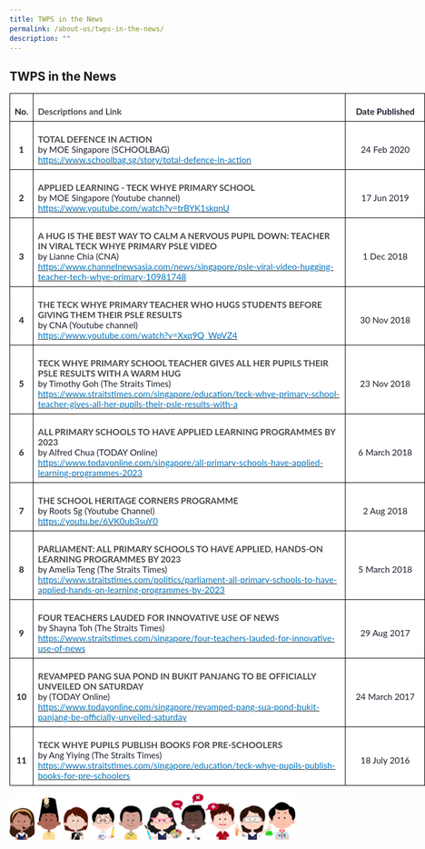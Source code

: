 ```yaml
---
title: TWPS in the News
permalink: /about-us/twps-in-the-news/
description: ""
---
```

TWPS in the News
---------------


<table style="width:560pt;background:white;border-collapse:collapse;border:none;
 mso-border-top-alt:.75pt;mso-border-left-alt:.75pt;mso-border-bottom-alt:.25pt;
 mso-border-right-alt:.25pt;mso-border-color-alt:windowtext;mso-border-style-alt:
 solid;mso-yfti-tbllook:1184;mso-padding-alt:0in 0in 0in 0in" width="560" cellpadding="0" cellspacing="0" border="1" class="MsoNormalTable"><tbody><tr style="mso-yfti-irow:0;mso-yfti-firstrow:yes"><td style="border:solid windowtext 1.0pt;mso-border-top-alt:.25pt;mso-border-left-alt:
  .25pt;mso-border-bottom-alt:.75pt;mso-border-right-alt:.75pt;mso-border-color-alt:
  windowtext;mso-border-style-alt:solid;padding:6.0pt 6.0pt 6.0pt 6.0pt"><p style="margin-bottom:0in;text-align:center;
  line-height:normal" align="center" class="MsoNormal"><b><span style="font-size:11.5pt;font-family:&quot;Lato&quot;,sans-serif;
  mso-fareast-font-family:&quot;Times New Roman&quot;;mso-bidi-font-family:&quot;Times New Roman&quot;;
  color:#1A202C">No.</span></b></p></td><td style="width:400pt;border:solid windowtext 1.0pt;border-left:
  none;mso-border-left-alt:solid windowtext .5pt;mso-border-top-alt:.25pt;
  mso-border-left-alt:.5pt;mso-border-bottom-alt:.75pt;mso-border-right-alt:
  .75pt;mso-border-color-alt:windowtext;mso-border-style-alt:solid;padding:
  6.0pt 6.0pt 6.0pt 6.0pt" width="475"><p style="margin-bottom:0in;line-height:normal" class="MsoNormal"><b><span style="font-size:11.5pt;font-family:&quot;Lato&quot;,sans-serif;mso-fareast-font-family:
  &quot;Times New Roman&quot;;mso-bidi-font-family:&quot;Times New Roman&quot;;color:#484848;
  border:none windowtext 1.0pt;mso-border-alt:none windowtext 0in;padding:0in">Descriptions and Link</span></b></p></td><td style="width:92.3pt;border:solid windowtext 1.0pt;border-left:
  none;mso-border-left-alt:solid windowtext .25pt;mso-border-top-alt:.25pt;
  mso-border-left-alt:.25pt;mso-border-bottom-alt:.75pt;mso-border-right-alt:
  .75pt;mso-border-color-alt:windowtext;mso-border-style-alt:solid;padding:
  6.0pt 6.0pt 6.0pt 6.0pt" width="123"><p style="margin-bottom:0in;text-align:center;
  line-height:normal" align="center" class="MsoNormal"><b><span style="font-size:11.5pt;font-family:&quot;Lato&quot;,sans-serif;
  mso-fareast-font-family:&quot;Times New Roman&quot;;mso-bidi-font-family:&quot;Times New Roman&quot;;
  color:#1A202C">Date Published</span></b></p></td></tr><tr style="mso-yfti-irow:1"><td style="border:solid windowtext 1.0pt;border-top:none;mso-border-top-alt:
  solid windowtext .25pt;mso-border-top-alt:.25pt;mso-border-left-alt:.25pt;
  mso-border-bottom-alt:.75pt;mso-border-right-alt:.75pt;mso-border-color-alt:
  windowtext;mso-border-style-alt:solid;padding:6.0pt 6.0pt 6.0pt 6.0pt"><p style="margin-bottom:0in;text-align:center;
  line-height:normal" align="center" class="MsoNormal"><b><span style="font-size:11.5pt;font-family:&quot;Lato&quot;,sans-serif;
  mso-fareast-font-family:&quot;Times New Roman&quot;;mso-bidi-font-family:&quot;Times New Roman&quot;;
  color:#1A202C">1</span></b></p></td><td style="width:356.55pt;border-top:none;border-left:none;
  border-bottom:solid windowtext 1.0pt;border-right:solid windowtext 1.0pt;
  mso-border-top-alt:solid windowtext .25pt;mso-border-left-alt:solid windowtext .25pt;
  mso-border-top-alt:.25pt;mso-border-left-alt:.25pt;mso-border-bottom-alt:
  .75pt;mso-border-right-alt:.75pt;mso-border-color-alt:windowtext;mso-border-style-alt:
  solid;padding:6.0pt 6.0pt 6.0pt 6.0pt" width="475"><p style="margin-bottom:0in;line-height:normal" class="MsoNormal"><b><span style="font-size:11.5pt;font-family:&quot;Lato&quot;,sans-serif;mso-fareast-font-family:
  &quot;Times New Roman&quot;;mso-bidi-font-family:&quot;Times New Roman&quot;;color:#484848;
  border:none windowtext 1.0pt;mso-border-alt:none windowtext 0in;padding:0in">TOTAL DEFENCE IN ACTION<br></span></b><span style="font-size:11.5pt;font-family:&quot;Lato&quot;,sans-serif;
  mso-fareast-font-family:&quot;Times New Roman&quot;;mso-bidi-font-family:&quot;Times New Roman&quot;;
  color:#1A202C">by MOE Singapore (SCHOOLBAG)<br><a target="_blank" href="https://www.schoolbag.sg/story/total-defence-in-action"><span style="color:#0274BE;border:none windowtext 1.0pt;
  mso-border-alt:none windowtext 0in;padding:0in">https://www.schoolbag.sg/story/total-defence-in-action</span></a></span></p></td><td style="width:92.3pt;border-top:none;border-left:none;
  border-bottom:solid windowtext 1.0pt;border-right:solid windowtext 1.0pt;
  mso-border-top-alt:solid windowtext .25pt;mso-border-left-alt:solid windowtext .25pt;
  mso-border-top-alt:.25pt;mso-border-left-alt:.25pt;mso-border-bottom-alt:
  .75pt;mso-border-right-alt:.75pt;mso-border-color-alt:windowtext;mso-border-style-alt:
  solid;padding:6.0pt 6.0pt 6.0pt 6.0pt" width="123"><p style="margin-bottom:0in;text-align:center;
  line-height:normal" align="center" class="MsoNormal"><span style="font-size:11.5pt;font-family:&quot;Lato&quot;,sans-serif;
  mso-fareast-font-family:&quot;Times New Roman&quot;;mso-bidi-font-family:&quot;Times New Roman&quot;;
  color:#1A202C">24 Feb 2020</span></p></td></tr><tr style="mso-yfti-irow:2"><td style="border:solid windowtext 1.0pt;border-top:none;mso-border-top-alt:
  solid windowtext .25pt;mso-border-top-alt:.25pt;mso-border-left-alt:.25pt;
  mso-border-bottom-alt:.75pt;mso-border-right-alt:.75pt;mso-border-color-alt:
  windowtext;mso-border-style-alt:solid;padding:6.0pt 6.0pt 6.0pt 6.0pt"><p style="margin-bottom:0in;text-align:center;
  line-height:normal" align="center" class="MsoNormal"><b><span style="font-size:11.5pt;font-family:&quot;Lato&quot;,sans-serif;
  mso-fareast-font-family:&quot;Times New Roman&quot;;mso-bidi-font-family:&quot;Times New Roman&quot;;
  color:#1A202C">2</span></b></p></td><td style="width:356.55pt;border-top:none;border-left:none;
  border-bottom:solid windowtext 1.0pt;border-right:solid windowtext 1.0pt;
  mso-border-top-alt:solid windowtext .25pt;mso-border-left-alt:solid windowtext .25pt;
  mso-border-top-alt:.25pt;mso-border-left-alt:.25pt;mso-border-bottom-alt:
  .75pt;mso-border-right-alt:.75pt;mso-border-color-alt:windowtext;mso-border-style-alt:
  solid;padding:6.0pt 6.0pt 6.0pt 6.0pt" width="475"><p style="margin-bottom:0in;line-height:normal" class="MsoNormal"><b><span style="font-size:11.5pt;font-family:&quot;Lato&quot;,sans-serif;mso-fareast-font-family:
  &quot;Times New Roman&quot;;mso-bidi-font-family:&quot;Times New Roman&quot;;color:#484848;
  border:none windowtext 1.0pt;mso-border-alt:none windowtext 0in;padding:0in">APPLIED LEARNING - TECK WHYE PRIMARY SCHOOL</span></b><span style="font-size:11.5pt;
  font-family:&quot;Lato&quot;,sans-serif;mso-fareast-font-family:&quot;Times New Roman&quot;;
  mso-bidi-font-family:&quot;Times New Roman&quot;;color:#1A202C"><br>by MOE Singapore (Youtube channel)<br><a target="_blank" href="https://www.youtube.com/watch?v=trBYK1skqnU"><span style="color:#0274BE;border:none windowtext 1.0pt;mso-border-alt:none windowtext 0in;
  padding:0in">https://www.youtube.com/watch?v=trBYK1skqnU</span></a></span></p></td><td style="width:92.3pt;border-top:none;border-left:none;
  border-bottom:solid windowtext 1.0pt;border-right:solid windowtext 1.0pt;
  mso-border-top-alt:solid windowtext .25pt;mso-border-left-alt:solid windowtext .25pt;
  mso-border-top-alt:.25pt;mso-border-left-alt:.25pt;mso-border-bottom-alt:
  .75pt;mso-border-right-alt:.75pt;mso-border-color-alt:windowtext;mso-border-style-alt:
  solid;padding:6.0pt 6.0pt 6.0pt 6.0pt" width="123"><p style="margin-bottom:0in;text-align:center;
  line-height:normal" align="center" class="MsoNormal"><span style="font-size:11.5pt;font-family:&quot;Lato&quot;,sans-serif;
  mso-fareast-font-family:&quot;Times New Roman&quot;;mso-bidi-font-family:&quot;Times New Roman&quot;;
  color:#1A202C">17 Jun 2019</span></p></td></tr><tr style="mso-yfti-irow:3"><td style="border:solid windowtext 1.0pt;border-top:none;mso-border-top-alt:
  solid windowtext .25pt;mso-border-top-alt:.25pt;mso-border-left-alt:.25pt;
  mso-border-bottom-alt:.75pt;mso-border-right-alt:.75pt;mso-border-color-alt:
  windowtext;mso-border-style-alt:solid;padding:6.0pt 6.0pt 6.0pt 6.0pt"><p style="margin-bottom:0in;text-align:center;
  line-height:normal" align="center" class="MsoNormal"><b><span style="font-size:11.5pt;font-family:&quot;Lato&quot;,sans-serif;
  mso-fareast-font-family:&quot;Times New Roman&quot;;mso-bidi-font-family:&quot;Times New Roman&quot;;
  color:#1A202C">3</span></b></p></td><td style="width:356.55pt;border-top:none;border-left:none;
  border-bottom:solid windowtext 1.0pt;border-right:solid windowtext 1.0pt;
  mso-border-top-alt:solid windowtext .25pt;mso-border-left-alt:solid windowtext .25pt;
  mso-border-top-alt:.25pt;mso-border-left-alt:.25pt;mso-border-bottom-alt:
  .75pt;mso-border-right-alt:.75pt;mso-border-color-alt:windowtext;mso-border-style-alt:
  solid;padding:6.0pt 6.0pt 6.0pt 6.0pt" width="475"><p style="margin-bottom:0in;line-height:normal" class="MsoNormal"><b><span style="font-size:11.5pt;font-family:&quot;Lato&quot;,sans-serif;mso-fareast-font-family:
  &quot;Times New Roman&quot;;mso-bidi-font-family:&quot;Times New Roman&quot;;color:#484848;
  border:none windowtext 1.0pt;mso-border-alt:none windowtext 0in;padding:0in">A HUG IS THE BEST WAY TO CALM A NERVOUS PUPIL DOWN: TEACHER IN VIRAL TECK WHYE PRIMARY PSLE VIDEO</span></b><span style="font-size:11.5pt;font-family:&quot;Lato&quot;,sans-serif;
  mso-fareast-font-family:&quot;Times New Roman&quot;;mso-bidi-font-family:&quot;Times New Roman&quot;;
  color:#1A202C"><br>by Lianne Chia (CNA)<br><a target="_blank" href="https://www.channelnewsasia.com/news/singapore/psle-viral-video-hugging-teacher-tech-whye-primary-10981748"><span style="color:#0274BE;border:none windowtext 1.0pt;
  mso-border-alt:none windowtext 0in;padding:0in">https://www.channelnewsasia.com/news/singapore/psle-viral-video-hugging-teacher-tech-whye-primary-10981748</span></a></span></p></td><td style="width:92.3pt;border-top:none;border-left:none;
  border-bottom:solid windowtext 1.0pt;border-right:solid windowtext 1.0pt;
  mso-border-top-alt:solid windowtext .25pt;mso-border-left-alt:solid windowtext .25pt;
  mso-border-top-alt:.25pt;mso-border-left-alt:.25pt;mso-border-bottom-alt:
  .75pt;mso-border-right-alt:.75pt;mso-border-color-alt:windowtext;mso-border-style-alt:
  solid;padding:6.0pt 6.0pt 6.0pt 6.0pt" width="123"><p style="margin-bottom:0in;text-align:center;
  line-height:normal" align="center" class="MsoNormal"><span style="font-size:11.5pt;font-family:&quot;Lato&quot;,sans-serif;
  mso-fareast-font-family:&quot;Times New Roman&quot;;mso-bidi-font-family:&quot;Times New Roman&quot;;
  color:#1A202C">1 Dec 2018</span></p></td></tr><tr style="mso-yfti-irow:4"><td style="border:solid windowtext 1.0pt;border-top:none;mso-border-top-alt:
  solid windowtext .25pt;mso-border-top-alt:.25pt;mso-border-left-alt:.25pt;
  mso-border-bottom-alt:.75pt;mso-border-right-alt:.75pt;mso-border-color-alt:
  windowtext;mso-border-style-alt:solid;padding:6.0pt 6.0pt 6.0pt 6.0pt"><p style="margin-bottom:0in;text-align:center;
  line-height:normal" align="center" class="MsoNormal"><b><span style="font-size:11.5pt;font-family:&quot;Lato&quot;,sans-serif;
  mso-fareast-font-family:&quot;Times New Roman&quot;;mso-bidi-font-family:&quot;Times New Roman&quot;;
  color:#1A202C">4</span></b></p></td><td style="width:356.55pt;border-top:none;border-left:none;
  border-bottom:solid windowtext 1.0pt;border-right:solid windowtext 1.0pt;
  mso-border-top-alt:solid windowtext .25pt;mso-border-left-alt:solid windowtext .25pt;
  mso-border-top-alt:.25pt;mso-border-left-alt:.25pt;mso-border-bottom-alt:
  .75pt;mso-border-right-alt:.75pt;mso-border-color-alt:windowtext;mso-border-style-alt:
  solid;padding:6.0pt 6.0pt 6.0pt 6.0pt" width="475"><p style="margin-bottom:0in;line-height:normal" class="MsoNormal"><b><span style="font-size:11.5pt;font-family:&quot;Lato&quot;,sans-serif;mso-fareast-font-family:
  &quot;Times New Roman&quot;;mso-bidi-font-family:&quot;Times New Roman&quot;;color:#484848;
  border:none windowtext 1.0pt;mso-border-alt:none windowtext 0in;padding:0in">THE TECK WHYE PRIMARY TEACHER WHO HUGS STUDENTS BEFORE GIVING THEM THEIR PSLE RESULTS</span></b><span style="font-size:11.5pt;font-family:&quot;Lato&quot;,sans-serif;
  mso-fareast-font-family:&quot;Times New Roman&quot;;mso-bidi-font-family:&quot;Times New Roman&quot;;
  color:#1A202C"><br>by CNA (Youtube channel)<br><a target="_blank" href="https://www.youtube.com/watch?v=Xxq9Q_WpVZ4"><span style="color:#0274BE;border:none windowtext 1.0pt;mso-border-alt:none windowtext 0in;
  padding:0in">https://www.youtube.com/watch?v=Xxq9Q_WpVZ4</span></a></span></p></td><td style="width:92.3pt;border-top:none;border-left:none;
  border-bottom:solid windowtext 1.0pt;border-right:solid windowtext 1.0pt;
  mso-border-top-alt:solid windowtext .25pt;mso-border-left-alt:solid windowtext .25pt;
  mso-border-top-alt:.25pt;mso-border-left-alt:.25pt;mso-border-bottom-alt:
  .75pt;mso-border-right-alt:.75pt;mso-border-color-alt:windowtext;mso-border-style-alt:
  solid;padding:6.0pt 6.0pt 6.0pt 6.0pt" width="123"><p style="margin-bottom:0in;text-align:center;
  line-height:normal" align="center" class="MsoNormal"><span style="font-size:11.5pt;font-family:&quot;Lato&quot;,sans-serif;
  mso-fareast-font-family:&quot;Times New Roman&quot;;mso-bidi-font-family:&quot;Times New Roman&quot;;
  color:#1A202C">30 Nov 2018</span></p></td></tr><tr style="mso-yfti-irow:5"><td style="border:solid windowtext 1.0pt;border-top:none;mso-border-top-alt:
  solid windowtext .25pt;mso-border-top-alt:.25pt;mso-border-left-alt:.25pt;
  mso-border-bottom-alt:.75pt;mso-border-right-alt:.75pt;mso-border-color-alt:
  windowtext;mso-border-style-alt:solid;padding:6.0pt 6.0pt 6.0pt 6.0pt"><p style="margin-bottom:0in;text-align:center;
  line-height:normal" align="center" class="MsoNormal"><b><span style="font-size:11.5pt;font-family:&quot;Lato&quot;,sans-serif;
  mso-fareast-font-family:&quot;Times New Roman&quot;;mso-bidi-font-family:&quot;Times New Roman&quot;;
  color:#1A202C">5</span></b></p></td><td style="width:356.55pt;border-top:none;border-left:none;
  border-bottom:solid windowtext 1.0pt;border-right:solid windowtext 1.0pt;
  mso-border-top-alt:solid windowtext .25pt;mso-border-left-alt:solid windowtext .25pt;
  mso-border-top-alt:.25pt;mso-border-left-alt:.25pt;mso-border-bottom-alt:
  .75pt;mso-border-right-alt:.75pt;mso-border-color-alt:windowtext;mso-border-style-alt:
  solid;padding:6.0pt 6.0pt 6.0pt 6.0pt" width="475"><p style="margin-bottom:0in;line-height:normal" class="MsoNormal"><b><span style="font-size:11.5pt;font-family:&quot;Lato&quot;,sans-serif;mso-fareast-font-family:
  &quot;Times New Roman&quot;;mso-bidi-font-family:&quot;Times New Roman&quot;;color:#484848;
  border:none windowtext 1.0pt;mso-border-alt:none windowtext 0in;padding:0in">TECK WHYE PRIMARY SCHOOL TEACHER GIVES ALL HER PUPILS THEIR PSLE RESULTS WITH A WARM HUG</span></b><span style="font-size:11.5pt;font-family:&quot;Lato&quot;,sans-serif;
  mso-fareast-font-family:&quot;Times New Roman&quot;;mso-bidi-font-family:&quot;Times New Roman&quot;;
  color:#1A202C"><br>by Timothy Goh (The Straits Times)<br><a target="_blank" href="https://www.straitstimes.com/singapore/education/teck-whye-primary-school-teacher-gives-all-her-pupils-their-psle-results-with-a"><span style="color:#0274BE;border:none windowtext 1.0pt;
  mso-border-alt:none windowtext 0in;padding:0in">https://www.straitstimes.com/singapore/education/teck-whye-primary-school-teacher-gives-all-her-pupils-their-psle-results-with-a</span></a></span></p></td><td style="width:92.3pt;border-top:none;border-left:none;
  border-bottom:solid windowtext 1.0pt;border-right:solid windowtext 1.0pt;
  mso-border-top-alt:solid windowtext .25pt;mso-border-left-alt:solid windowtext .25pt;
  mso-border-top-alt:.25pt;mso-border-left-alt:.25pt;mso-border-bottom-alt:
  .75pt;mso-border-right-alt:.75pt;mso-border-color-alt:windowtext;mso-border-style-alt:
  solid;padding:6.0pt 6.0pt 6.0pt 6.0pt" width="123"><p style="margin-bottom:0in;text-align:center;
  line-height:normal" align="center" class="MsoNormal"><span style="font-size:11.5pt;font-family:&quot;Lato&quot;,sans-serif;
  mso-fareast-font-family:&quot;Times New Roman&quot;;mso-bidi-font-family:&quot;Times New Roman&quot;;
  color:#1A202C">23 Nov 2018</span></p></td></tr><tr style="mso-yfti-irow:6"><td style="border:solid windowtext 1.0pt;border-top:none;mso-border-top-alt:
  solid windowtext .25pt;mso-border-top-alt:.25pt;mso-border-left-alt:.25pt;
  mso-border-bottom-alt:.75pt;mso-border-right-alt:.75pt;mso-border-color-alt:
  windowtext;mso-border-style-alt:solid;padding:6.0pt 6.0pt 6.0pt 6.0pt"><p style="margin-bottom:0in;text-align:center;
  line-height:normal" align="center" class="MsoNormal"><b><span style="font-size:11.5pt;font-family:&quot;Lato&quot;,sans-serif;
  mso-fareast-font-family:&quot;Times New Roman&quot;;mso-bidi-font-family:&quot;Times New Roman&quot;;
  color:#1A202C">6</span></b></p></td><td style="width:356.55pt;border-top:none;border-left:none;
  border-bottom:solid windowtext 1.0pt;border-right:solid windowtext 1.0pt;
  mso-border-top-alt:solid windowtext .25pt;mso-border-left-alt:solid windowtext .25pt;
  mso-border-top-alt:.25pt;mso-border-left-alt:.25pt;mso-border-bottom-alt:
  .75pt;mso-border-right-alt:.75pt;mso-border-color-alt:windowtext;mso-border-style-alt:
  solid;padding:6.0pt 6.0pt 6.0pt 6.0pt" width="475"><p style="margin-bottom:0in;line-height:normal" class="MsoNormal"><b><span style="font-size:11.5pt;font-family:&quot;Lato&quot;,sans-serif;mso-fareast-font-family:
  &quot;Times New Roman&quot;;mso-bidi-font-family:&quot;Times New Roman&quot;;color:#484848;
  border:none windowtext 1.0pt;mso-border-alt:none windowtext 0in;padding:0in">ALL PRIMARY SCHOOLS TO HAVE APPLIED LEARNING PROGRAMMES BY 2023</span></b><span style="font-size:11.5pt;font-family:&quot;Lato&quot;,sans-serif;mso-fareast-font-family:
  &quot;Times New Roman&quot;;mso-bidi-font-family:&quot;Times New Roman&quot;;color:#1A202C"><br>by Alfred Chua (TODAY Online)<br><a target="_blank" href="https://www.todayonline.com/singapore/all-primary-schools-have-applied-learning-programmes-2023"><span style="color:#0274BE;border:none windowtext 1.0pt;
  mso-border-alt:none windowtext 0in;padding:0in">https://www.todayonline.com/singapore/all-primary-schools-have-applied-learning-programmes-2023</span></a></span></p></td><td style="width:92.3pt;border-top:none;border-left:none;
  border-bottom:solid windowtext 1.0pt;border-right:solid windowtext 1.0pt;
  mso-border-top-alt:solid windowtext .25pt;mso-border-left-alt:solid windowtext .25pt;
  mso-border-top-alt:.25pt;mso-border-left-alt:.25pt;mso-border-bottom-alt:
  .75pt;mso-border-right-alt:.75pt;mso-border-color-alt:windowtext;mso-border-style-alt:
  solid;padding:6.0pt 6.0pt 6.0pt 6.0pt" width="123"><p style="margin-bottom:0in;text-align:center;
  line-height:normal" align="center" class="MsoNormal"><span style="font-size:11.5pt;font-family:&quot;Lato&quot;,sans-serif;
  mso-fareast-font-family:&quot;Times New Roman&quot;;mso-bidi-font-family:&quot;Times New Roman&quot;;
  color:#1A202C">6 March 2018</span></p></td></tr><tr style="mso-yfti-irow:7"><td style="border:solid windowtext 1.0pt;border-top:none;mso-border-top-alt:
  solid windowtext .25pt;mso-border-top-alt:.25pt;mso-border-left-alt:.25pt;
  mso-border-bottom-alt:.75pt;mso-border-right-alt:.75pt;mso-border-color-alt:
  windowtext;mso-border-style-alt:solid;padding:6.0pt 6.0pt 6.0pt 6.0pt"><p style="margin-bottom:0in;text-align:center;
  line-height:normal" align="center" class="MsoNormal"><b><span style="font-size:11.5pt;font-family:&quot;Lato&quot;,sans-serif;
  mso-fareast-font-family:&quot;Times New Roman&quot;;mso-bidi-font-family:&quot;Times New Roman&quot;;
  color:#1A202C">7</span></b></p></td><td style="width:356.55pt;border-top:none;border-left:none;
  border-bottom:solid windowtext 1.0pt;border-right:solid windowtext 1.0pt;
  mso-border-top-alt:solid windowtext .25pt;mso-border-left-alt:solid windowtext .25pt;
  mso-border-top-alt:.25pt;mso-border-left-alt:.25pt;mso-border-bottom-alt:
  .75pt;mso-border-right-alt:.75pt;mso-border-color-alt:windowtext;mso-border-style-alt:
  solid;padding:6.0pt 6.0pt 6.0pt 6.0pt" width="475"><p style="margin-bottom:0in;line-height:normal" class="MsoNormal"><b><span style="font-size:11.5pt;font-family:&quot;Lato&quot;,sans-serif;mso-fareast-font-family:
  &quot;Times New Roman&quot;;mso-bidi-font-family:&quot;Times New Roman&quot;;color:#484848;
  border:none windowtext 1.0pt;mso-border-alt:none windowtext 0in;padding:0in">THE SCHOOL HERITAGE CORNERS PROGRAMME&nbsp;</span></b><span style="font-size:
  11.5pt;font-family:&quot;Lato&quot;,sans-serif;mso-fareast-font-family:&quot;Times New Roman&quot;;
  mso-bidi-font-family:&quot;Times New Roman&quot;;color:#1A202C"><br>by Roots Sg (Youtube Channel)<br><a href="https://youtu.be/6VK0ub3suY0"><span style="color:#0274BE;border:
  none windowtext 1.0pt;mso-border-alt:none windowtext 0in;padding:0in">https://youtu.be/6VK0ub3suY0</span></a></span></p></td><td style="width:92.3pt;border-top:none;border-left:none;
  border-bottom:solid windowtext 1.0pt;border-right:solid windowtext 1.0pt;
  mso-border-top-alt:solid windowtext .25pt;mso-border-left-alt:solid windowtext .25pt;
  mso-border-top-alt:.25pt;mso-border-left-alt:.25pt;mso-border-bottom-alt:
  .75pt;mso-border-right-alt:.75pt;mso-border-color-alt:windowtext;mso-border-style-alt:
  solid;padding:6.0pt 6.0pt 6.0pt 6.0pt" width="123"><p style="margin-bottom:0in;text-align:center;
  line-height:normal" align="center" class="MsoNormal"><span style="font-size:11.5pt;font-family:&quot;Lato&quot;,sans-serif;
  mso-fareast-font-family:&quot;Times New Roman&quot;;mso-bidi-font-family:&quot;Times New Roman&quot;;
  color:#1A202C">2 Aug 2018</span></p></td></tr><tr style="mso-yfti-irow:8"><td style="border:solid windowtext 1.0pt;border-top:none;mso-border-top-alt:
  solid windowtext .25pt;mso-border-top-alt:.25pt;mso-border-left-alt:.25pt;
  mso-border-bottom-alt:.75pt;mso-border-right-alt:.75pt;mso-border-color-alt:
  windowtext;mso-border-style-alt:solid;padding:6.0pt 6.0pt 6.0pt 6.0pt"><p style="margin-bottom:0in;text-align:center;
  line-height:normal" align="center" class="MsoNormal"><b><span style="font-size:11.5pt;font-family:&quot;Lato&quot;,sans-serif;
  mso-fareast-font-family:&quot;Times New Roman&quot;;mso-bidi-font-family:&quot;Times New Roman&quot;;
  color:#1A202C">8</span></b></p></td><td style="width:356.55pt;border-top:none;border-left:none;
  border-bottom:solid windowtext 1.0pt;border-right:solid windowtext 1.0pt;
  mso-border-top-alt:solid windowtext .25pt;mso-border-left-alt:solid windowtext .25pt;
  mso-border-top-alt:.25pt;mso-border-left-alt:.25pt;mso-border-bottom-alt:
  .75pt;mso-border-right-alt:.75pt;mso-border-color-alt:windowtext;mso-border-style-alt:
  solid;padding:6.0pt 6.0pt 6.0pt 6.0pt" width="475"><p style="margin-bottom:0in;line-height:normal" class="MsoNormal"><b><span style="font-size:11.5pt;font-family:&quot;Lato&quot;,sans-serif;mso-fareast-font-family:
  &quot;Times New Roman&quot;;mso-bidi-font-family:&quot;Times New Roman&quot;;color:#484848;
  border:none windowtext 1.0pt;mso-border-alt:none windowtext 0in;padding:0in">PARLIAMENT: ALL PRIMARY SCHOOLS TO HAVE APPLIED, HANDS-ON LEARNING PROGRAMMES BY 2023</span></b><span style="font-size:11.5pt;font-family:&quot;Lato&quot;,sans-serif;mso-fareast-font-family:
  &quot;Times New Roman&quot;;mso-bidi-font-family:&quot;Times New Roman&quot;;color:#1A202C"><br>by Amelia Teng (The Straits Times)<br><a target="_blank" href="https://www.straitstimes.com/politics/parliament-all-primary-schools-to-have-applied-hands-on-learning-programmes-by-2023"><span style="color:#0274BE;border:none windowtext 1.0pt;
  mso-border-alt:none windowtext 0in;padding:0in">https://www.straitstimes.com/politics/parliament-all-primary-schools-to-have-applied-hands-on-learning-programmes-by-2023</span></a></span></p></td><td style="width:92.3pt;border-top:none;border-left:none;
  border-bottom:solid windowtext 1.0pt;border-right:solid windowtext 1.0pt;
  mso-border-top-alt:solid windowtext .25pt;mso-border-left-alt:solid windowtext .25pt;
  mso-border-top-alt:.25pt;mso-border-left-alt:.25pt;mso-border-bottom-alt:
  .75pt;mso-border-right-alt:.75pt;mso-border-color-alt:windowtext;mso-border-style-alt:
  solid;padding:6.0pt 6.0pt 6.0pt 6.0pt" width="123"><p style="margin-bottom:0in;text-align:center;
  line-height:normal" align="center" class="MsoNormal"><span style="font-size:11.5pt;font-family:&quot;Lato&quot;,sans-serif;
  mso-fareast-font-family:&quot;Times New Roman&quot;;mso-bidi-font-family:&quot;Times New Roman&quot;;
  color:#1A202C">5 March 2018</span></p></td></tr><tr style="mso-yfti-irow:9"><td style="border:solid windowtext 1.0pt;border-top:none;mso-border-top-alt:
  solid windowtext .25pt;mso-border-top-alt:.25pt;mso-border-left-alt:.25pt;
  mso-border-bottom-alt:.75pt;mso-border-right-alt:.75pt;mso-border-color-alt:
  windowtext;mso-border-style-alt:solid;padding:6.0pt 6.0pt 6.0pt 6.0pt"><p style="margin-bottom:0in;text-align:center;
  line-height:normal" align="center" class="MsoNormal"><b><span style="font-size:11.5pt;font-family:&quot;Lato&quot;,sans-serif;
  mso-fareast-font-family:&quot;Times New Roman&quot;;mso-bidi-font-family:&quot;Times New Roman&quot;;
  color:#1A202C">9</span></b></p></td><td style="width:356.55pt;border-top:none;border-left:none;
  border-bottom:solid windowtext 1.0pt;border-right:solid windowtext 1.0pt;
  mso-border-top-alt:solid windowtext .25pt;mso-border-left-alt:solid windowtext .25pt;
  mso-border-top-alt:.25pt;mso-border-left-alt:.25pt;mso-border-bottom-alt:
  .75pt;mso-border-right-alt:.75pt;mso-border-color-alt:windowtext;mso-border-style-alt:
  solid;padding:6.0pt 6.0pt 6.0pt 6.0pt" width="475"><p style="margin-bottom:0in;line-height:normal" class="MsoNormal"><b><span style="font-size:11.5pt;font-family:&quot;Lato&quot;,sans-serif;mso-fareast-font-family:
  &quot;Times New Roman&quot;;mso-bidi-font-family:&quot;Times New Roman&quot;;color:#484848;
  border:none windowtext 1.0pt;mso-border-alt:none windowtext 0in;padding:0in">FOUR TEACHERS LAUDED FOR INNOVATIVE USE OF NEWS</span></b><span style="font-size:
  11.5pt;font-family:&quot;Lato&quot;,sans-serif;mso-fareast-font-family:&quot;Times New Roman&quot;;
  mso-bidi-font-family:&quot;Times New Roman&quot;;color:#1A202C"><br>by Shayna Toh (The Straits Times)<br><a target="_blank" href="https://www.straitstimes.com/singapore/four-teachers-lauded-for-innovative-use-of-news"><span style="color:#0274BE;border:none windowtext 1.0pt;
  mso-border-alt:none windowtext 0in;padding:0in">https://www.straitstimes.com/singapore/four-teachers-lauded-for-innovative-use-of-news</span></a></span></p></td><td style="width:92.3pt;border-top:none;border-left:none;
  border-bottom:solid windowtext 1.0pt;border-right:solid windowtext 1.0pt;
  mso-border-top-alt:solid windowtext .25pt;mso-border-left-alt:solid windowtext .25pt;
  mso-border-top-alt:.25pt;mso-border-left-alt:.25pt;mso-border-bottom-alt:
  .75pt;mso-border-right-alt:.75pt;mso-border-color-alt:windowtext;mso-border-style-alt:
  solid;padding:6.0pt 6.0pt 6.0pt 6.0pt" width="123"><p style="margin-bottom:0in;text-align:center;
  line-height:normal" align="center" class="MsoNormal"><span style="font-size:11.5pt;font-family:&quot;Lato&quot;,sans-serif;
  mso-fareast-font-family:&quot;Times New Roman&quot;;mso-bidi-font-family:&quot;Times New Roman&quot;;
  color:#1A202C">29 Aug 2017</span></p></td></tr><tr style="mso-yfti-irow:10"><td style="border:solid windowtext 1.0pt;border-top:none;mso-border-top-alt:
  solid windowtext .25pt;mso-border-top-alt:.25pt;mso-border-left-alt:.25pt;
  mso-border-bottom-alt:.75pt;mso-border-right-alt:.75pt;mso-border-color-alt:
  windowtext;mso-border-style-alt:solid;padding:6.0pt 6.0pt 6.0pt 6.0pt"><p style="margin-bottom:0in;text-align:center;
  line-height:normal" align="center" class="MsoNormal"><b><span style="font-size:11.5pt;font-family:&quot;Lato&quot;,sans-serif;
  mso-fareast-font-family:&quot;Times New Roman&quot;;mso-bidi-font-family:&quot;Times New Roman&quot;;
  color:#1A202C">10</span></b></p></td><td style="width:356.55pt;border-top:none;border-left:none;
  border-bottom:solid windowtext 1.0pt;border-right:solid windowtext 1.0pt;
  mso-border-top-alt:solid windowtext .25pt;mso-border-left-alt:solid windowtext .25pt;
  mso-border-top-alt:.25pt;mso-border-left-alt:.25pt;mso-border-bottom-alt:
  .75pt;mso-border-right-alt:.75pt;mso-border-color-alt:windowtext;mso-border-style-alt:
  solid;padding:6.0pt 6.0pt 6.0pt 6.0pt" width="475"><p style="margin-bottom:0in;line-height:normal" class="MsoNormal"><b><span style="font-size:11.5pt;font-family:&quot;Lato&quot;,sans-serif;mso-fareast-font-family:
  &quot;Times New Roman&quot;;mso-bidi-font-family:&quot;Times New Roman&quot;;color:#484848;
  border:none windowtext 1.0pt;mso-border-alt:none windowtext 0in;padding:0in">REVAMPED PANG SUA POND IN BUKIT PANJANG TO BE OFFICIALLY UNVEILED ON SATURDAY</span></b><span style="font-size:11.5pt;font-family:&quot;Lato&quot;,sans-serif;mso-fareast-font-family:
  &quot;Times New Roman&quot;;mso-bidi-font-family:&quot;Times New Roman&quot;;color:#1A202C"><br>by (TODAY Online)<br><a target="_blank" href="https://www.todayonline.com/singapore/revamped-pang-sua-pond-bukit-panjang-be-officially-unveiled-saturday"><span style="color:#0274BE;border:none windowtext 1.0pt;
  mso-border-alt:none windowtext 0in;padding:0in">https://www.todayonline.com/singapore/revamped-pang-sua-pond-bukit-panjang-be-officially-unveiled-saturday</span></a></span></p></td><td style="width:92.3pt;border-top:none;border-left:none;
  border-bottom:solid windowtext 1.0pt;border-right:solid windowtext 1.0pt;
  mso-border-top-alt:solid windowtext .25pt;mso-border-left-alt:solid windowtext .25pt;
  mso-border-top-alt:.25pt;mso-border-left-alt:.25pt;mso-border-bottom-alt:
  .75pt;mso-border-right-alt:.75pt;mso-border-color-alt:windowtext;mso-border-style-alt:
  solid;padding:6.0pt 6.0pt 6.0pt 6.0pt" width="123"><p style="margin-bottom:0in;text-align:center;
  line-height:normal" align="center" class="MsoNormal"><span style="font-size:11.5pt;font-family:&quot;Lato&quot;,sans-serif;
  mso-fareast-font-family:&quot;Times New Roman&quot;;mso-bidi-font-family:&quot;Times New Roman&quot;;
  color:#1A202C">24 March 2017</span></p></td></tr><tr style="mso-yfti-irow:11;mso-yfti-lastrow:yes"><td style="border:solid windowtext 1.0pt;border-top:none;mso-border-top-alt:
  solid windowtext .25pt;mso-border-top-alt:.25pt;mso-border-left-alt:.25pt;
  mso-border-bottom-alt:.75pt;mso-border-right-alt:.75pt;mso-border-color-alt:
  windowtext;mso-border-style-alt:solid;padding:6.0pt 6.0pt 6.0pt 6.0pt"><p style="margin-bottom:0in;text-align:center;
  line-height:normal" align="center" class="MsoNormal"><b><span style="font-size:11.5pt;font-family:&quot;Lato&quot;,sans-serif;
  mso-fareast-font-family:&quot;Times New Roman&quot;;mso-bidi-font-family:&quot;Times New Roman&quot;;
  color:#1A202C">11</span></b></p></td><td style="width:356.55pt;border-top:none;border-left:none;
  border-bottom:solid windowtext 1.0pt;border-right:solid windowtext 1.0pt;
  mso-border-top-alt:solid windowtext .25pt;mso-border-left-alt:solid windowtext .25pt;
  mso-border-top-alt:.25pt;mso-border-left-alt:.25pt;mso-border-bottom-alt:
  .75pt;mso-border-right-alt:.75pt;mso-border-color-alt:windowtext;mso-border-style-alt:
  solid;padding:6.0pt 6.0pt 6.0pt 6.0pt" width="475"><p style="margin-bottom:0in;line-height:normal" class="MsoNormal"><b><span style="font-size:11.5pt;font-family:&quot;Lato&quot;,sans-serif;mso-fareast-font-family:
  &quot;Times New Roman&quot;;mso-bidi-font-family:&quot;Times New Roman&quot;;color:#484848;
  border:none windowtext 1.0pt;mso-border-alt:none windowtext 0in;padding:0in">TECK WHYE PUPILS PUBLISH BOOKS FOR PRE-SCHOOLERS</span></b><span style="font-size:
  11.5pt;font-family:&quot;Lato&quot;,sans-serif;mso-fareast-font-family:&quot;Times New Roman&quot;;
  mso-bidi-font-family:&quot;Times New Roman&quot;;color:#1A202C"><br>by Ang Yiying (The Straits Times)<br><a target="_blank" href="https://www.straitstimes.com/singapore/education/teck-whye-pupils-publish-books-for-pre-schoolers"><span style="color:#0274BE;border:none windowtext 1.0pt;
  mso-border-alt:none windowtext 0in;padding:0in">https://www.straitstimes.com/singapore/education/teck-whye-pupils-publish-books-for-pre-schoolers</span></a></span></p></td><td style="width:92.3pt;border-top:none;border-left:none;
  border-bottom:solid windowtext 1.0pt;border-right:solid windowtext 1.0pt;
  mso-border-top-alt:solid windowtext .25pt;mso-border-left-alt:solid windowtext .25pt;
  mso-border-top-alt:.25pt;mso-border-left-alt:.25pt;mso-border-bottom-alt:
  .75pt;mso-border-right-alt:.75pt;mso-border-color-alt:windowtext;mso-border-style-alt:
  solid;padding:6.0pt 6.0pt 6.0pt 6.0pt" width="123"><p style="margin-bottom:0in;text-align:center;
  line-height:normal" align="center" class="MsoNormal"><span style="font-size:11.5pt;font-family:&quot;Lato&quot;,sans-serif;
  mso-fareast-font-family:&quot;Times New Roman&quot;;mso-bidi-font-family:&quot;Times New Roman&quot;;
  color:#1A202C">18 July 2016</span></p></td></tr></tbody></table>

![](/images/kids.png)